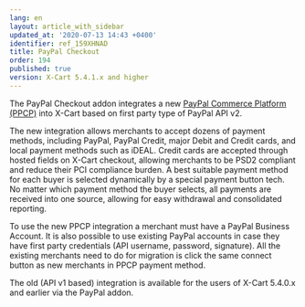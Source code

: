 ```yaml
---
lang: en
layout: article_with_sidebar
updated_at: '2020-07-13 14:43 +0400'
identifier: ref_159XHNAD
title: PayPal Checkout
order: 194
published: true
version: X-Cart 5.4.1.x and higher
---
```

The PayPal Checkout addon integrates a new [PayPal Commerce Platform (PPCP)](https://www.paypal.com/us/business "PayPal Commerce Platform") into X-Cart based on first party type of PayPal API v2.

The new integration allows merchants to accept dozens of payment methods, including PayPal, PayPal Credit, major Debit and Credit cards, and local payment methods such as iDEAL. Credit cards are accepted through hosted fields on X-Cart checkout, allowing merchants to be PSD2 compliant and reduce their PCI compliance burden. A best suitable payment method for each buyer is selected dynamically by a special payment button tech. No matter which payment method the buyer selects, all payments are received into one source, allowing for easy withdrawal and consolidated reporting.

To use the new PPCP integration a merchant must have a PayPal Business Account. It is also possible to use existing PayPal accounts in case they have first party credentials (API username, password, signature). All the existing merchants need to do for migration is click the same connect button as new merchants in PPCP payment method.

The old (API v1 based) integration is available for the users of X-Cart 5.4.0.x and earlier via the PayPal addon.
